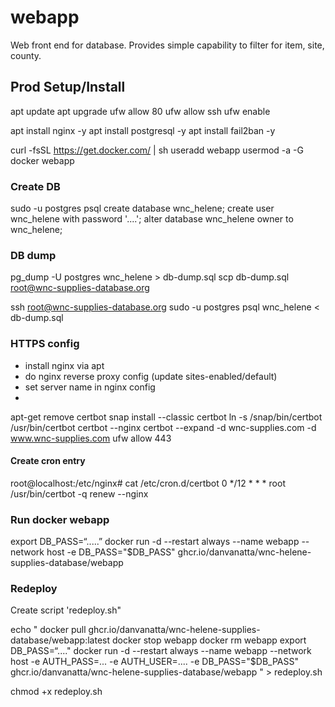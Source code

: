 # webapp

Web front end for database.
Provides simple capability to filter for item, site, county.


## Prod Setup/Install

apt update
apt upgrade
ufw allow 80
ufw allow ssh
ufw enable

apt install nginx -y
apt install postgresql -y
apt install fail2ban -y

curl -fsSL https://get.docker.com/ | sh
useradd webapp
usermod -a -G docker webapp


### Create DB

sudo -u postgres psql
create database wnc_helene;
create user wnc_helene with password '....';
alter database wnc_helene owner to wnc_helene;



### DB dump

pg_dump -U postgres wnc_helene > db-dump.sql
scp db-dump.sql root@wnc-supplies-database.org

ssh root@wnc-supplies-database.org
sudo -u postgres psql wnc_helene < db-dump.sql


### HTTPS config

- install nginx via apt
- do nginx reverse proxy config (update sites-enabled/default)
- set server name in nginx config
-
apt-get remove certbot
snap install --classic certbot
ln -s /snap/bin/certbot /usr/bin/certbot
certbot --nginx
certbot --expand -d wnc-supplies.com -d www.wnc-supplies.com
ufw allow 443


#### Create cron entry
root@localhost:/etc/nginx# cat /etc/cron.d/certbot
0 */12 * * * root /usr/bin/certbot -q renew --nginx


### Run docker webapp


export DB_PASS=“.....”
docker run -d --restart always --name webapp --network host -e DB_PASS="$DB_PASS" ghcr.io/danvanatta/wnc-helene-supplies-database/webapp

### Redeploy

Create script 'redeploy.sh"

echo "
docker pull ghcr.io/danvanatta/wnc-helene-supplies-database/webapp:latest
docker stop webapp
docker rm webapp
export DB_PASS=“...."
docker run -d --restart always --name webapp --network host -e AUTH_PASS=... -e AUTH_USER=.... -e DB_PASS=\"\$DB_PASS\" ghcr.io/danvanatta/wnc-helene-supplies-database/webapp
" > redeploy.sh

chmod +x redeploy.sh


